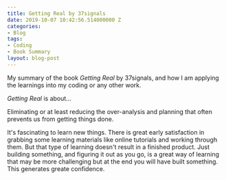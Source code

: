 ```yaml
---
title: Getting Real by 37signals
date: 2019-10-07 10:42:56.514000000 Z
categories:
- Blog
tags:
- Coding
- Book Summary
layout: blog-post
---
```


My summary of the book *Getting Real* by 37signals, and how I am applying the learnings into my coding or any other work. <!--more-->

*Getting Real* is about...

Eliminating or at least reducing the over-analysis and planning that often prevents us from getting things done.


It's fascinating to learn new things. There is great early satisfaction in grabbing some learning materials like online tutorials and working through them. But that type of learning doesn't result in a finished product. Just building something, and figuring it out as you go, is a great way of learning that may be more challenging but at the end you will have built something. This generates greate confidence.
